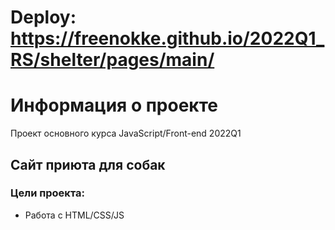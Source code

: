 # Deploy: https://freenokke.github.io/2022Q1_RS/shelter/pages/main/
# Информация о проекте
Проект основного курса JavaScript/Front-end 2022Q1

## Сайт приюта для собак

### Цели проекта: 
* Работа с HTML/CSS/JS

